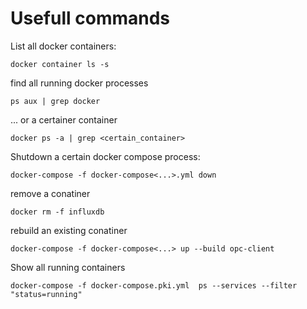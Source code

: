 # Usefull commands

List all docker containers:

    docker container ls -s

find all running docker processes
    
    ps aux | grep docker

... or a certainer container

    docker ps -a | grep <certain_container>

Shutdown a certain docker compose process:

    docker-compose -f docker-compose<...>.yml down

remove a conatiner

    docker rm -f influxdb

rebuild an existing conatiner

    docker-compose -f docker-compose<...> up --build opc-client

Show all running containers

    docker-compose -f docker-compose.pki.yml  ps --services --filter "status=running"

